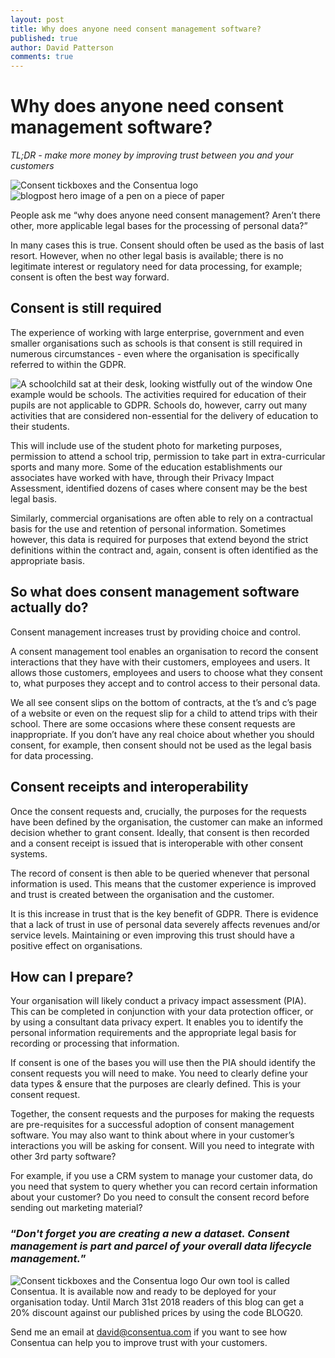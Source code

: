 ```yaml
---
layout: post
title: Why does anyone need consent management software?
published: true
author: David Patterson
comments: true
---
```


# Why does anyone need consent management software?

<em> TL;DR - make more money by improving trust between you and your customers </em>

<img class="img-left" src="{{ site.baseurl }}/public/post_imgs/2018-01-16-Why-does-anyone-need-consent-management-software/Untitled design-16.jpg" alt="Consent tickboxes and the Consentua logo">

<img class="img-left" src="{{ site.baseurl }}/public/post_imgs/2018-01-16-Why-does-anyone-need-consent-management-software/Why does anyone need consent management software?-2.jpg" alt="blogpost hero image of a pen on a piece of paper">

People ask me “why does anyone need consent management? Aren’t there other, more applicable legal bases for the processing of personal data?”

In many cases this is true. Consent should often be used as the basis of last resort. However, when no other legal basis is available; there is no legitimate interest or regulatory need for data processing, for example; consent is often the best way forward.

## Consent is still required

The experience of working with large enterprise, government and even smaller organisations such as schools is that consent is still required in numerous circumstances - even where the organisation is specifically referred to within the GDPR.

<img class="img-left" src="{{ site.baseurl }}/public/post_imgs/2018-01-16-Why-does-anyone-need-consent-management-software/child-830988_640.jpg" alt="A schoolchild sat at their desk, looking wistfully out of the window">
One example would be schools. The activities required for education of their pupils are not applicable to GDPR. Schools do, however, carry out many activities that are considered non-essential for the delivery of education to their students.  

This will include use of the student photo for marketing purposes, permission to attend a school trip, permission to take part in extra-curricular sports and many more.  Some of the education establishments our associates have worked with have, through their Privacy Impact Assessment, identified dozens of cases where consent may be the best legal basis. 

Similarly, commercial organisations are often able to rely on a contractual basis for the use and retention of personal information. Sometimes however, this data is required for purposes that extend beyond the strict definitions within the contract and, again, consent is often identified as the appropriate basis. 

## So what does consent management software actually do?

Consent management increases trust by providing choice and control. 

A consent management tool enables an organisation to record the consent interactions that they have with their customers, employees and users. It allows those customers, employees and users to choose what they consent to, what purposes they accept and to control access to their personal data.
 
We all see consent slips on the bottom of contracts, at the t’s and c’s page of a website or even on the request slip for a child to attend trips with their school. There are some occasions where these consent requests are inappropriate. If you don’t have any real choice about whether you should consent, for example, then consent should not be used as the legal basis for data processing.

## Consent receipts and interoperability

Once the consent requests and, crucially, the purposes for the requests have been defined by the organisation, the customer can make an informed decision whether to grant consent. Ideally, that consent is then recorded and a consent receipt is issued that is interoperable with other consent systems.

The record of consent is then able to be queried whenever that personal information is used. This means that the customer experience is improved and trust is created between the organisation and the customer.

It is this increase in trust that is the key benefit of GDPR. There is evidence that a lack of trust in use of personal data severely affects revenues and/or service levels. Maintaining or even improving this trust should have a positive effect on organisations.

## How can I prepare?

Your organisation will likely conduct a privacy impact assessment (PIA). This can be completed in conjunction with your data protection officer, or by using a consultant data privacy expert. It enables you to identify the personal information requirements and the appropriate legal basis for recording or processing that information.

If consent is one of the bases you will use then the PIA should identify the consent requests you will need to make. You need to clearly define your data types & ensure that the purposes are clearly defined. This is your consent request. 

Together, the consent requests and the purposes for making the requests are pre-requisites for a successful adoption of consent management software. You may also want to think about where in your customer’s interactions you will be asking for consent. Will you need to integrate with other 3rd party software? 

For example, if you use a CRM system to manage your customer data, do you need that system to query whether you can record certain information about your customer? Do you need to consult the consent record before sending out marketing material?

### <q><i>Don't forget you are creating a new a dataset. Consent management is part and parcel of your overall data lifecycle management.</i></q>


<img class="img-left" src="{{ site.baseurl }}/public/post_imgs/2018-01-16-Why-does-anyone-need-consent-management-software/Untitled design-16.jpg" alt="Consent tickboxes and the Consentua logo">
Our own tool is called Consentua. It is available now and ready to be deployed for your organisation today. Until March 31st 2018 readers of this blog can get a 20% discount against our published prices by using the code BLOG20.

Send me an email at david@consentua.com if you want to see how Consentua can help you to improve trust with your customers.
